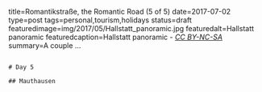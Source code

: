 title=Romantikstraße, the Romantic Road (5 of 5)
date=2017-07-02
type=post
tags=personal,tourism,holidays
status=draft
featuredimage=img/2017/05/Hallstatt_panoramic.jpg
featuredalt=Hallstatt panoramic
featuredcaption=Hallstatt panoramic - <a href="http://creativecommons.org/licenses/by-nc-sa/3.0/"><i>CC BY-NC-SA</i></a>
summary=A couple ...
~~~~~~

# Day 5

## Mauthausen
